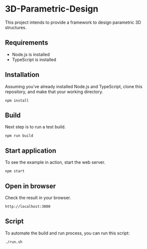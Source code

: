 # 3D-Parametric-Design
This project intends to provide a framework to design parametric 3D structures.

## Requirements

- Node.js is installed
- TypeScript is installed

## Installation
Assuming you’ve already installed Node.js and TypeScript, clone this repository, and make that your working directory.

```
npm install
```

## Build
Next step is to run a test build.

```
npm run build
```

## Start application
To see the example in action, start the web server.

```
npm start
```

## Open in browser
Check the result in your browser.

```
http://localhost:3000
```

## Script
To automate the build and run process, you can run this script:


```
./run.sh
```
